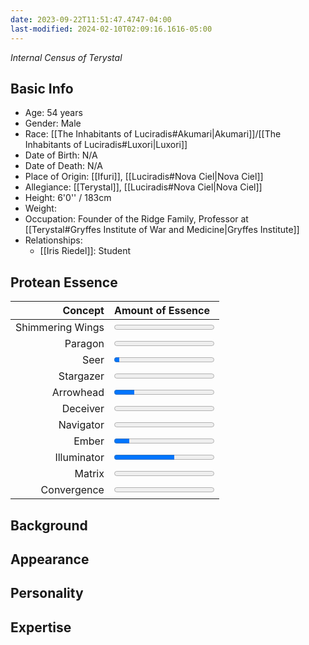 ```yaml
---
date: 2023-09-22T11:51:47.4747-04:00
last-modified: 2024-02-10T02:09:16.1616-05:00
---
```

*Internal Census of Terystal*
## Basic Info
- Age: 54 years
- Gender: Male
- Race: [[The Inhabitants of Luciradis#Akumari|Akumari]]/[[The Inhabitants of Luciradis#Luxori|Luxori]]
- Date of Birth: N/A
- Date of Death: N/A
- Place of Origin: [[Ifuri]], [[Luciradis#Nova Ciel|Nova Ciel]]
- Allegiance: [[Terystal]], [[Luciradis#Nova Ciel|Nova Ciel]]
- Height: 6'0'' / 183cm
- Weight:
- Occupation: Founder of the Ridge Family, Professor at [[Terystal#Gryffes Institute of War and Medicine|Gryffes Institute]]
- Relationships:
	- [[Iris Riedel]]: Student

## Protean Essence

|      **Concept** | **Amount of Essence**                       |
| ----------------:|:------------------------------------------- |
| Shimmering Wings | <progress value="0" max="100"></progress> |
|          Paragon | <progress value="0" max="100"></progress>  |
|             Seer | <progress value="5" max="100"></progress>  |
|        Stargazer | <progress value="0" max="100"></progress>   |
|        Arrowhead | <progress value="20" max="100"></progress>  |
|         Deceiver | <progress value="0" max="100"></progress>   |
|        Navigator | <progress value="0" max="100"></progress>  |
|            Ember | <progress value="15" max="100"></progress>  |
|      Illuminator | <progress value="60" max="100"></progress>  |
|           Matrix | <progress value="0" max="100"></progress>  |
|      Convergence | <progress value="0" max="100"></progress>   |

## Background

## Appearance

## Personality

## Expertise